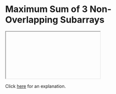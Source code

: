 # Maximum Sum of 3 Non-Overlapping Subarrays 

<iframe></iframe>

Click [here](Explanation.md) for an explanation.

